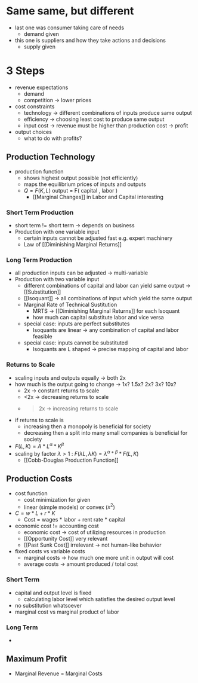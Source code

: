 # Same same, but different
- last one was consumer taking care of needs
	- demand given
- this one is suppliers and how they take actions and decisions
	- supply given

# 3 Steps
- revenue expectations
	- demand
	- competition -> lower prices
- cost constraints
	- technology -> different combinations of inputs produce same output
	- efficiency -> choosing least cost to produce same output
	- input cost -> revenue must be higher than production cost -> profit
- output choices
	- what to do with profits?

## Production Technology
- production function
	- shows highest output possible (not efficiently)
	- maps the equilibrium prices of inputs and outputs
	- $Q = F(K, L)$ output = F( capital , labor )
		- [[Marginal Changes]] in Labor and Capital interesting
### Short Term Production 
- short term != short term -> depends on business
- Production with one variable input
	- certain inputs cannot be adjusted fast e.g. expert machinery
	- Law of [[Diminishing Marginal Returns]]

### Long Term Production
- all production inputs can be adjusted -> multi-variable
- Production with two variable input
	- different combinations of capital and labor can yield same output -> [[Substitution]]
	- [[Isoquant]] -> all combinations of input which yield the same output 
	- Marginal Rate of Technical Sustitution
		- MRTS -> [[Diminishing Marginal Returns]] for each Isoquant
		- how much can capital substitute labor and vice versa
	- special case: inputs are perfect substitutes
		- Isoquants are linear -> any combination of capital and labor feasible
	- special case: inputs cannot be substituted
		- Isoquants are L shaped -> precise mapping of capital and labor

### Returns to Scale
- scaling inputs and outputs equally -> both 2x
- how much is the output going to change -> 1x? 1.5x? 2x? 3x? 10x?
	- 2x -> constant returns to scale
	- <2x -> decreasing returns to scale
	- >2x -> increasing returns to scale
- if returns to scale is 
	- increasing then a monopoly is beneficial for society
	- decreasing then a split into many small companies is beneficial for society
- $F(L,K) = A*L^{\alpha}*K^{\beta}$
- scaling by factor $\lambda > 1$ : $F(\lambda L, \lambda K) = \lambda^{\alpha + \beta} * F(L,K)$
	- [[Cobb-Douglas Production Function]]

## Production Costs
- cost function
	- cost minimization for given
	- linear (simple models) or convex ($x^2$)
- $C = w * L +  r * K$ 
	- Cost = wages * labor + rent rate * capital
- economic cost != accounting cost
	- economic cost -> cost of utilizing resources in production
	- [[Opportunity Cost]] very relevant
	- [[Past Sunk Cost]] irrelevant -> not human-like behavior
- fixed costs vs variable costs
	- marginal costs -> how much one more unit in output will cost
	- average costs -> amount produced / total cost

### Short Term
- capital and output level is fixed
	- calculating labor level which satisfies the desired output level
- no substitution whatsoever
- marginal cost vs marginal product of labor

### Long Term
- 

## Maximum Profit
- Marginal Revenue = Marginal Costs

	